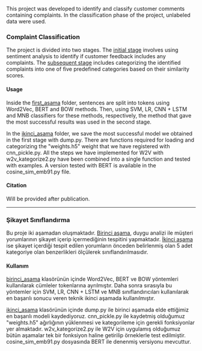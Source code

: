 This project was developed to identify and classify customer comments containing complaints. In the classification phase of the project, unlabeled data were used.
### Complaint Classification
The project is divided into two stages. The [initial stage](https://github.com/elifayanoglu/complaint-classification/tree/main/birinci_asama) involves using sentiment analysis to identify if customer feedback includes any complaints. The [subsequent stage](https://github.com/elifayanoglu/complaint-classification/tree/main/ikinci_asama) includes categorizing the identified complaints into one of five predefined categories based on their similarity scores.

#### Usage
Inside the [first_asama](https://github.com/elifayanoglu/complaint-classification/tree/main/birinci_asama) folder, sentences are split into tokens using Word2Vec, BERT and BOW methods.
Then, using SVM, LR, CNN + LSTM and MNB classifiers for these methods, respectively, the method that gave the most successful results was used in the second stage.

In the [ikinci_asama](https://github.com/elifayanoglu/complaint-classification/tree/main/ikinci_asama) folder, we save the most successful model we obtained in the first stage with dump.py.
There are functions required for loading and categorizing the "weights.h5" weight that we have registered with cnn_pickle.py.
All the steps we have implemented for W2V with w2v_kategorize2.py have been combined into a single function and tested with examples.
A version tested with BERT is available in the cosine_sim_emb91.py file.

#### Citation
Will be provided after publication.

----

### Şikayet Sınıflandırma
Bu proje iki aşamadan oluşmaktadır. [Birinci aşama](https://github.com/elifayanoglu/complaint-classification/tree/main/birinci_asama), duygu analizi ile müşteri yorumlarının şikayet içerip içermediğinin tespitini yapmaktadır.
[İkinci aşama](https://github.com/elifayanoglu/complaint-classification/tree/main/ikinci_asama) ise şikayet içerdiği tespit edilen yorumların önceden belirlenmiş olan 5 adet kategoriye olan benzerlikleri ölçülerek sınıflandırılmasıdır.

#### Kullanım
[birinci_asama](https://github.com/elifayanoglu/complaint-classification/tree/main/birinci_asama) klasörünün içinde Word2Vec, BERT ve BOW yöntemleri kullanılarak cümleler tokenlarına ayrılmıştır. 
Daha sonra sırasıyla bu yöntemler için SVM, LR, CNN + LSTM ve MNB sınıflandırıcıları kullanılarak en başarılı sonucu veren teknik ikinci aşamada kullanılmıştır.

[ikinci_asama](https://github.com/elifayanoglu/complaint-classification/tree/main/ikinci_asama) klasörünün içinde dump.py ile birinci aşamada elde ettiğimiz en başarılı modeli kaydediyoruz.
cnn_pickle.py ile kaydetmiş olduğumuz "weights.h5" ağırlığının yüklenmesi ve kategorileme için gerekli fonksiyonlar yer almaktadır.
w2v_kategorize2.py ile W2V için uygulamış olduğumuz bütün aşamalar tek bir fonksiyon haline getirilip örneklerle test edilmiştir.
cosine_sim_emb91.py dosyasında BERT ile denenmiş versiyonu mevcuttur.

